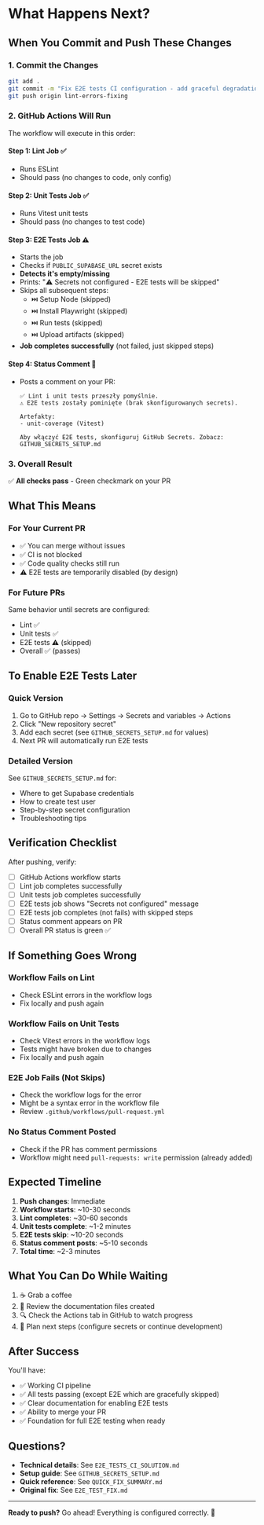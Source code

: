 # What Happens Next?

## When You Commit and Push These Changes

### 1. Commit the Changes
```bash
git add .
git commit -m "Fix E2E tests CI configuration - add graceful degradation for missing secrets"
git push origin lint-errors-fixing
```

### 2. GitHub Actions Will Run

The workflow will execute in this order:

#### Step 1: Lint Job ✅
- Runs ESLint
- Should pass (no changes to code, only config)

#### Step 2: Unit Tests Job ✅
- Runs Vitest unit tests
- Should pass (no changes to test code)

#### Step 3: E2E Tests Job ⚠️
- Starts the job
- Checks if `PUBLIC_SUPABASE_URL` secret exists
- **Detects it's empty/missing**
- Prints: "⚠️ Secrets not configured - E2E tests will be skipped"
- Skips all subsequent steps:
  - ⏭️ Setup Node (skipped)
  - ⏭️ Install Playwright (skipped)
  - ⏭️ Run tests (skipped)
  - ⏭️ Upload artifacts (skipped)
- **Job completes successfully** (not failed, just skipped steps)

#### Step 4: Status Comment 💬
- Posts a comment on your PR:
  ```
  ✅ Lint i unit tests przeszły pomyślnie.
  ⚠️ E2E tests zostały pominięte (brak skonfigurowanych secrets).
  
  Artefakty:
  - unit-coverage (Vitest)
  
  Aby włączyć E2E tests, skonfiguruj GitHub Secrets. Zobacz: GITHUB_SECRETS_SETUP.md
  ```

### 3. Overall Result
✅ **All checks pass** - Green checkmark on your PR

## What This Means

### For Your Current PR
- ✅ You can merge without issues
- ✅ CI is not blocked
- ✅ Code quality checks still run
- ⚠️ E2E tests are temporarily disabled (by design)

### For Future PRs
Same behavior until secrets are configured:
- Lint ✅
- Unit tests ✅
- E2E tests ⚠️ (skipped)
- Overall ✅ (passes)

## To Enable E2E Tests Later

### Quick Version
1. Go to GitHub repo → Settings → Secrets and variables → Actions
2. Click "New repository secret"
3. Add each secret (see `GITHUB_SECRETS_SETUP.md` for values)
4. Next PR will automatically run E2E tests

### Detailed Version
See `GITHUB_SECRETS_SETUP.md` for:
- Where to get Supabase credentials
- How to create test user
- Step-by-step secret configuration
- Troubleshooting tips

## Verification Checklist

After pushing, verify:

- [ ] GitHub Actions workflow starts
- [ ] Lint job completes successfully
- [ ] Unit tests job completes successfully
- [ ] E2E tests job shows "Secrets not configured" message
- [ ] E2E tests job completes (not fails) with skipped steps
- [ ] Status comment appears on PR
- [ ] Overall PR status is green ✅

## If Something Goes Wrong

### Workflow Fails on Lint
- Check ESLint errors in the workflow logs
- Fix locally and push again

### Workflow Fails on Unit Tests
- Check Vitest errors in the workflow logs
- Tests might have broken due to changes
- Fix locally and push again

### E2E Job Fails (Not Skips)
- Check the workflow logs for the error
- Might be a syntax error in the workflow file
- Review `.github/workflows/pull-request.yml`

### No Status Comment Posted
- Check if the PR has comment permissions
- Workflow might need `pull-requests: write` permission (already added)

## Expected Timeline

1. **Push changes**: Immediate
2. **Workflow starts**: ~10-30 seconds
3. **Lint completes**: ~30-60 seconds
4. **Unit tests complete**: ~1-2 minutes
5. **E2E tests skip**: ~10-20 seconds
6. **Status comment posts**: ~5-10 seconds
7. **Total time**: ~2-3 minutes

## What You Can Do While Waiting

1. ☕ Grab a coffee
2. 📖 Review the documentation files created
3. 🔍 Check the Actions tab in GitHub to watch progress
4. 📝 Plan next steps (configure secrets or continue development)

## After Success

You'll have:
- ✅ Working CI pipeline
- ✅ All tests passing (except E2E which are gracefully skipped)
- ✅ Clear documentation for enabling E2E tests
- ✅ Ability to merge your PR
- ✅ Foundation for full E2E testing when ready

## Questions?

- **Technical details**: See `E2E_TESTS_CI_SOLUTION.md`
- **Setup guide**: See `GITHUB_SECRETS_SETUP.md`
- **Quick reference**: See `QUICK_FIX_SUMMARY.md`
- **Original fix**: See `E2E_TEST_FIX.md`

---

**Ready to push?** Go ahead! Everything is configured correctly. 🚀

